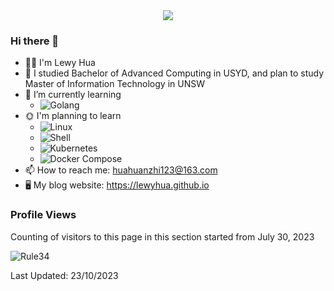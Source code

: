 <div align="center"><img src="https://cdn.cbd.int/anzhiyu-assets@1.0.11/image/common/github-info/personal-homepage-banner.jpg" /></div>

### Hi there 👋

<!--
**LewyHua/LewyHua** is a ✨ _special_ ✨ repository because its `README.md` (this file) appears on your GitHub profile.-->


- 👨‍💻 I'm Lewy Hua
- 🏫 I studied Bachelor of Advanced Computing in USYD, and plan to study Master of Information Technology in UNSW
- 🌱 I’m currently learning 
    - ![Golang](https://img.shields.io/badge/Golang-blue?logo=Go)
- 🌞 I'm planning to learn 
    - ![Linux](https://img.shields.io/badge/Linux-FCC624?style=style=flat-square&logo=linux&logoColor=black)
    - ![Shell](https://img.shields.io/badge/shell_script-%4285F4.svg?style=style=flat-square&logo=gnu-bash&logoColor=white) 
    - ![Kubernetes](https://img.shields.io/badge/-Kubernetes-white?logo=Kubernetes) 
    - ![Docker Compose](https://img.shields.io/badge/-Docker_Compose-07afd9?logo=docker) 
- 📫 How to reach me: huahuanzhi123@163.com
- 🖥 My blog website: https://lewyhua.github.io

### Profile Views
Counting of visitors to this page in this section started from July 30, 2023


![Rule34](https://count.getloli.com/get/@LewyHua.github.readme?theme=rule34)
</br>


Last Updated: 23/10/2023
